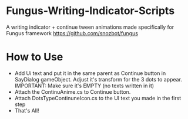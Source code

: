 # Fungus-Writing-Indicator-Scripts
A writing indicator + continue tween animations made specifically for Fungus framework https://github.com/snozbot/fungus  

# How to Use  
- Add Ui text and put it in the same parent as Continue button in SayDialog gameObject. Adjust it's transform for the 3 dots to appear. IMPORTANT: Make sure it's EMPTY (no texts written in it)
- Attach the ContinuAnime.cs to Continue button.
- Attach DotsTypeContinuneIcon.cs to the UI text you made in the first step
- That's All!

